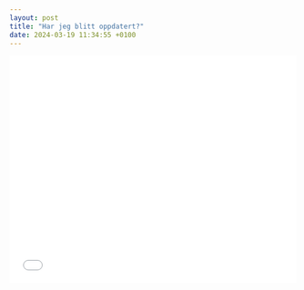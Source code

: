 ```yaml
---
layout: post
title: "Har jeg blitt oppdatert?"
date: 2024-03-19 11:34:55 +0100
---
```


<iframe src="/assets/periodic.html" frameborder="0" width="100%" height="400"></iframe>